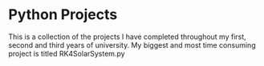 # Python Projects
This is a collection of the projects I have completed throughout my first, second and third years of university.
My biggest and most time consuming project is titled RK4SolarSystem.py

